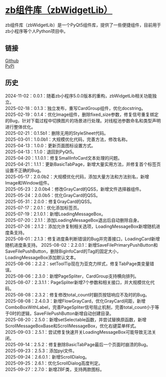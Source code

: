 # [zb组件库（zbWidgetLib）](https://ianzb.github.io/project/zbWidgetLib.html)

zb组件库（zbWidgetLib）是一个PyQt5组件库，提供了一些便捷组件，目前用于zb小程序等个人Python项目中。

## 链接

[Github](https://github.com/Ianzb/zbWidgetLib/)  
[PyPi](https://pypi.org/project/zbWidgetLib/)

## 历史

2024-11-02：0.0.1：随着zb小程序5.0.0版本的重构，zbWidgetLib相关功能独立。  
2025-02-18：0.1.3：独立发布，重写CardGroup组件，优化docstring。  
2025-02-19：0.1.4：优化Image组件，删除fixed_size参数，修复信号重复绑定的Bug，针对下载过程中切换图片的场景进行处理。对线程池参数命名和类型声明进行整体优化。  
2025-02-21：0.1.5b1：删除无用的StyleSheet代码。  
2025-03-01：1.0.0b1：大规模优化代码，完善方法，修改名称。  
2025-04-13：1.0.0：更新页面图标设置方式。  
2025-04-13：1.1.0：退回到PyQt5。  
2025-04-20：1.1.0.1：修复SmallInfoCard文本处理的问题。  
2025-04-21：1.1.1：更新BasicTabPage，新增大量实用方法，并修复首个标签页设置不正确的Bug。  
2025-05-17：2.0.0b2：大规模优化代码，添加大量方法和方法别名，新增Image和Window组件。  
2025-05-23：2.0.0b4：修改GrayCard的QSS，新增文件选择器组件。  
2025-05-24：2.0.0b5：优化GrayCard的QSS。  
2025-05-31：2.0.0：修复GrayCard的QSS。  
2025-07-17：2.0.1：优化添加标签页。  
2025-07-19：2.1.0.1：新增LoadingMessageBox。  
2025-07-20：2.1.1：添加LoadingMessageBox退出后自动删除自身。  
2025-07-26：2.1.2：添加允许复制相关选项，LoadingMessageBox新增随机进度条支持。  
2025-08-01：2.1.3：修复进度条判断错误的Bug并完善接口，LoadingCard新增随机进度条支持。
2025-08-02：2.2.0.1：新增SaveFilePrimaryPushButton和SaveFilePushButton，删除BigInfoCard的Tag的固定大小，LoadingMessageBox添加默认文本。  
2025-08-06：2.2.2：setToolTip现在为亚克力样式，修复TabPage类变量错误。  
2025-08-06：2.3.0：新增PageSpliter，CardGroup支持横向排列。  
2025-08-07：2.3.1.1：PageSpliter新增7个参数和相关接口，并大规模优化代码。  
2025-08-08：2.3.2：修复修改total_count时翻页按钮响应不及时的Bug。  
2025-08-08：2.4.0.3：新增FlowGrayCard，优化GrayCard间距，新增ComboBoxWithLabel，完善PageSpliter信号阻止机制，完善total_count小于等于0时的逻辑，SaveFilePushButton新增自动创建目录。  
2025-08-20：2.5.0：新增setSelectable函数，并尝试替换原函数，新增ScrollMessageBoxBase和ScrollMessageBox，优化右键菜单样式。  
2025-09-03：2.5.1：尝试修复快速开关LoadingMessageBox可能导致无法关闭。  
2025-09-14：2.5.2：修复删除BasicTabPage最后一个页面时崩溃的Bug。  
2025-09-23：2.5.3：添加pyi文件。  
2025-09-24：2.6.0.1：新增ScrollDialog。  
2025-09-25：2.6.1：优化ScrollDialog高度判定。  
2025-09-27：2.7.0：新增ZBF类，支持两款图标。  